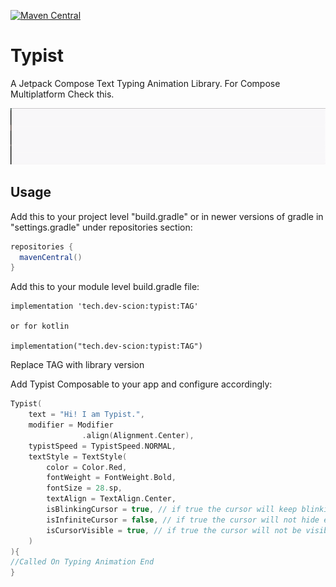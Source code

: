 [![Maven Central](https://img.shields.io/maven-central/v/tech.dev-scion/typist.svg?label=Maven%20Central)](https://search.maven.org/search?q=g:%22tech.dev-scion%22%20AND%20a:%22typist%22)

# Typist
A Jetpack Compose Text Typing Animation Library.
For Compose Multiplatform <a hred="https://github.com/zeeshanali-k/Typist-CMP">Check this</a>.

<img src="/media/typist.gif">

## Usage
<p>Add this to your project level "build.gradle" or in newer versions of gradle in "settings.gradle" under repositories section:</p>

 ```groovy
repositories {
   mavenCentral()
}
```
<p>Add this to your module level build.gradle file:</p>

```groovy/kotlin
implementation 'tech.dev-scion:typist:TAG'

or for kotlin

implementation("tech.dev-scion:typist:TAG")
```
<p>Replace TAG with library version</p>

<p>Add Typist Composable to your app and configure accordingly:</p>

```kotlin
Typist(
    text = "Hi! I am Typist.",
    modifier = Modifier
                .align(Alignment.Center),
    typistSpeed = TypistSpeed.NORMAL,
    textStyle = TextStyle(
        color = Color.Red,
        fontWeight = FontWeight.Bold,
        fontSize = 28.sp,
        textAlign = TextAlign.Center,
        isBlinkingCursor = true, // if true the cursor will keep blinking
        isInfiniteCursor = false, // if true the cursor will not hide even after the text has been written
        isCursorVisible = true, // if true the cursor will not be visible at all
    )
){
//Called On Typing Animation End
}
```
